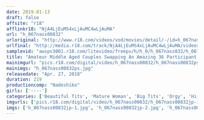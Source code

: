 ```yaml
---
date: 2019-01-13
draft: false
affsite: "r18"
afflinkr18: "NjA4LjEuMS4xLjAuMC4wLjAuMA"
url: "h_067nass00832"
urloriginal: "http://www.r18.com/videos/vod/movies/detail/-/id=h_067nass00832"
urlfinal: "http://media.r18.com/track/NjA4LjEuMS4xLjAuMC4wLjAuMA/videos/vod/movies/detail/-/id=h_067nass00832"
samplevid: "awspv3001.r18.com/litevideo/freepv/h/h_0/h_067nass832/h_067nass832_dmb_w.mp4"
title: "Amateur Middle Aged Couples Swapping An Amazing 36 Participant Large Orgies Fuck Fest 7 A 220 Minute Party!"
mainimgurl: "pics.r18.com/digital/video/h_067nass00832/h_067nass00832ps.jpg"
mainimgs: "h_067nass00832ps.jpg"
releasedate: "Apr. 27, 2018"
duration: 219
productioncomp: "Nadeshiko"
girls: ['----']
categories: ['Beautiful Tits', 'Mature Woman', 'Big Tits', 'Orgy', 'Hi-Def']
imgurls: ['pics.r18.com/digital/video/h_067nass00832/h_067nass00832jp-1.jpg', 'pics.r18.com/digital/video/h_067nass00832/h_067nass00832jp-2.jpg', 'pics.r18.com/digital/video/h_067nass00832/h_067nass00832jp-3.jpg', 'pics.r18.com/digital/video/h_067nass00832/h_067nass00832jp-4.jpg', 'pics.r18.com/digital/video/h_067nass00832/h_067nass00832jp-5.jpg', 'pics.r18.com/digital/video/h_067nass00832/h_067nass00832jp-6.jpg', 'pics.r18.com/digital/video/h_067nass00832/h_067nass00832jp-7.jpg', 'pics.r18.com/digital/video/h_067nass00832/h_067nass00832jp-8.jpg', 'pics.r18.com/digital/video/h_067nass00832/h_067nass00832jp-9.jpg', 'pics.r18.com/digital/video/h_067nass00832/h_067nass00832jp-10.jpg', 'pics.r18.com/digital/video/h_067nass00832/h_067nass00832jp-11.jpg', 'pics.r18.com/digital/video/h_067nass00832/h_067nass00832jp-12.jpg', 'pics.r18.com/digital/video/h_067nass00832/h_067nass00832jp-13.jpg', 'pics.r18.com/digital/video/h_067nass00832/h_067nass00832jp-14.jpg', 'pics.r18.com/digital/video/h_067nass00832/h_067nass00832jp-15.jpg', 'pics.r18.com/digital/video/h_067nass00832/h_067nass00832jp-16.jpg', 'pics.r18.com/digital/video/h_067nass00832/h_067nass00832jp-17.jpg', 'pics.r18.com/digital/video/h_067nass00832/h_067nass00832jp-18.jpg', 'pics.r18.com/digital/video/h_067nass00832/h_067nass00832jp-19.jpg', 'pics.r18.com/digital/video/h_067nass00832/h_067nass00832jp-20.jpg']
imgs: ['h_067nass00832jp-1.jpg', 'h_067nass00832jp-2.jpg', 'h_067nass00832jp-3.jpg', 'h_067nass00832jp-4.jpg', 'h_067nass00832jp-5.jpg', 'h_067nass00832jp-6.jpg', 'h_067nass00832jp-7.jpg', 'h_067nass00832jp-8.jpg', 'h_067nass00832jp-9.jpg', 'h_067nass00832jp-10.jpg', 'h_067nass00832jp-11.jpg', 'h_067nass00832jp-12.jpg', 'h_067nass00832jp-13.jpg', 'h_067nass00832jp-14.jpg', 'h_067nass00832jp-15.jpg', 'h_067nass00832jp-16.jpg', 'h_067nass00832jp-17.jpg', 'h_067nass00832jp-18.jpg', 'h_067nass00832jp-19.jpg', 'h_067nass00832jp-20.jpg']
---
```

